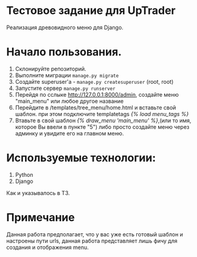 # Тестовое задание для UpTrader
Реализация древовидного меню для Django.

# Начало пользования.

1) Склонируйте репозиторий.
2) Выполните миграции `manage.py migrate`
3) Создайте superuser'a - `manage.py createsuperuser` (root, root)
4) Запустите сервер `manage.py runserver`
4) Перейдя по сслыке http://127.0.0.1:8000/admin, создайте меню "main_menu" или любое другое название
5) Перейдите в /templates/tree_menu/home.html и вставьте свой шаблон. при этом подключите templatetags _{% load menu_tags %}_
6) Втавьте в свой шаблон _{% draw_menu 'main_menu' %}_,(или то имя, которое Вы ввели в пункте "5") либо просто создайте меню через админку и увидите его на главном меню.

# Используемые технологии:
1) Python
2) Django

Как и указывалось в ТЗ.

# Примечание
Данная работа предполагает, что у вас уже есть готовый шаблон и настроены пути urls, данная работа представляет лишь фичу для создания и отображения menu.